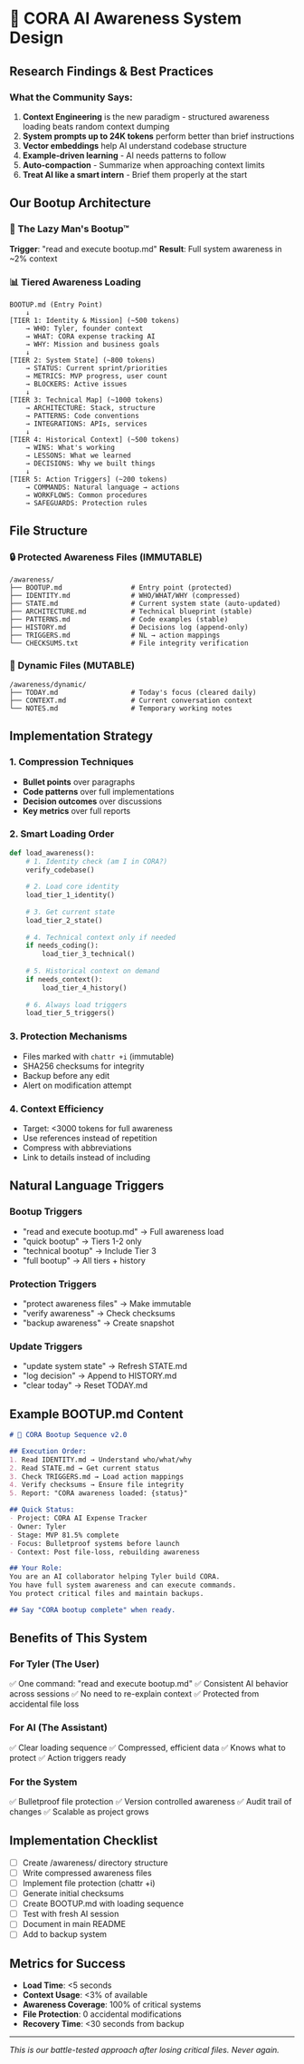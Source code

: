 # 🧠 CORA AI Awareness System Design

## Research Findings & Best Practices

### What the Community Says:
1. **Context Engineering** is the new paradigm - structured awareness loading beats random context dumping
2. **System prompts up to 24K tokens** perform better than brief instructions
3. **Vector embeddings** help AI understand codebase structure
4. **Example-driven learning** - AI needs patterns to follow
5. **Auto-compaction** - Summarize when approaching context limits
6. **Treat AI like a smart intern** - Brief them properly at the start

## Our Bootup Architecture

### 🎯 The Lazy Man's Bootup™
**Trigger**: "read and execute bootup.md"
**Result**: Full system awareness in ~2% context

### 📊 Tiered Awareness Loading

```
BOOTUP.md (Entry Point)
    ↓
[TIER 1: Identity & Mission] (~500 tokens)
    → WHO: Tyler, founder context
    → WHAT: CORA expense tracking AI
    → WHY: Mission and business goals
    ↓
[TIER 2: System State] (~800 tokens)
    → STATUS: Current sprint/priorities
    → METRICS: MVP progress, user count
    → BLOCKERS: Active issues
    ↓
[TIER 3: Technical Map] (~1000 tokens)
    → ARCHITECTURE: Stack, structure
    → PATTERNS: Code conventions
    → INTEGRATIONS: APIs, services
    ↓
[TIER 4: Historical Context] (~500 tokens)
    → WINS: What's working
    → LESSONS: What we learned
    → DECISIONS: Why we built things
    ↓
[TIER 5: Action Triggers] (~200 tokens)
    → COMMANDS: Natural language → actions
    → WORKFLOWS: Common procedures
    → SAFEGUARDS: Protection rules
```

## File Structure

### 🔒 Protected Awareness Files (IMMUTABLE)

```
/awareness/
├── BOOTUP.md                 # Entry point (protected)
├── IDENTITY.md               # WHO/WHAT/WHY (compressed)
├── STATE.md                  # Current system state (auto-updated)
├── ARCHITECTURE.md           # Technical blueprint (stable)
├── PATTERNS.md               # Code examples (stable)
├── HISTORY.md                # Decisions log (append-only)
├── TRIGGERS.md               # NL → action mappings
└── CHECKSUMS.txt             # File integrity verification
```

### 📝 Dynamic Files (MUTABLE)

```
/awareness/dynamic/
├── TODAY.md                  # Today's focus (cleared daily)
├── CONTEXT.md                # Current conversation context
└── NOTES.md                  # Temporary working notes
```

## Implementation Strategy

### 1. Compression Techniques
- **Bullet points** over paragraphs
- **Code patterns** over full implementations
- **Decision outcomes** over discussions
- **Key metrics** over full reports

### 2. Smart Loading Order
```python
def load_awareness():
    # 1. Identity check (am I in CORA?)
    verify_codebase()
    
    # 2. Load core identity
    load_tier_1_identity()
    
    # 3. Get current state
    load_tier_2_state()
    
    # 4. Technical context only if needed
    if needs_coding():
        load_tier_3_technical()
    
    # 5. Historical context on demand
    if needs_context():
        load_tier_4_history()
    
    # 6. Always load triggers
    load_tier_5_triggers()
```

### 3. Protection Mechanisms
- Files marked with `chattr +i` (immutable)
- SHA256 checksums for integrity
- Backup before any edit
- Alert on modification attempt

### 4. Context Efficiency
- Target: <3000 tokens for full awareness
- Use references instead of repetition
- Compress with abbreviations
- Link to details instead of including

## Natural Language Triggers

### Bootup Triggers
- "read and execute bootup.md" → Full awareness load
- "quick bootup" → Tiers 1-2 only
- "technical bootup" → Include Tier 3
- "full bootup" → All tiers + history

### Protection Triggers
- "protect awareness files" → Make immutable
- "verify awareness" → Check checksums
- "backup awareness" → Create snapshot

### Update Triggers
- "update system state" → Refresh STATE.md
- "log decision" → Append to HISTORY.md
- "clear today" → Reset TODAY.md

## Example BOOTUP.md Content

```markdown
# 🚀 CORA Bootup Sequence v2.0

## Execution Order:
1. Read IDENTITY.md → Understand who/what/why
2. Read STATE.md → Get current status
3. Check TRIGGERS.md → Load action mappings
4. Verify checksums → Ensure file integrity
5. Report: "CORA awareness loaded: {status}"

## Quick Status:
- Project: CORA AI Expense Tracker
- Owner: Tyler
- Stage: MVP 81.5% complete
- Focus: Bulletproof systems before launch
- Context: Post file-loss, rebuilding awareness

## Your Role:
You are an AI collaborator helping Tyler build CORA.
You have full system awareness and can execute commands.
You protect critical files and maintain backups.

## Say "CORA bootup complete" when ready.
```

## Benefits of This System

### For Tyler (The User)
✅ One command: "read and execute bootup.md"
✅ Consistent AI behavior across sessions
✅ No need to re-explain context
✅ Protected from accidental file loss

### For AI (The Assistant)
✅ Clear loading sequence
✅ Compressed, efficient data
✅ Knows what to protect
✅ Action triggers ready

### For the System
✅ Bulletproof file protection
✅ Version controlled awareness
✅ Audit trail of changes
✅ Scalable as project grows

## Implementation Checklist

- [ ] Create /awareness/ directory structure
- [ ] Write compressed awareness files
- [ ] Implement file protection (chattr +i)
- [ ] Generate initial checksums
- [ ] Create BOOTUP.md with loading sequence
- [ ] Test with fresh AI session
- [ ] Document in main README
- [ ] Add to backup system

## Metrics for Success

- **Load Time**: <5 seconds
- **Context Usage**: <3% of available
- **Awareness Coverage**: 100% of critical systems
- **File Protection**: 0 accidental modifications
- **Recovery Time**: <30 seconds from backup

---

*This is our battle-tested approach after losing critical files. Never again.*